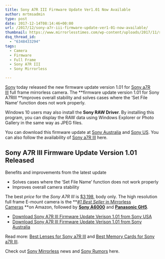 ```yaml
---
title: Sony A7R III Firmware Update Ver1.01 Now Available
author: mrtmsadmin
type: post
date: 2017-12-14T08:14:46+00:00
url: /2017/12/sony-a7r-iii-firmware-update-ver1-01-now-available/
thumbnail: https://www.mirrorlesstimes.com/wp-content/uploads/2017/11/sony-a7r-iii-star-eater.jpg
dsq_thread_id:
  - "6348433294"
tags:
  - Camera
  - Firmware
  - Full Frame
  - Sony A7R III
  - Sony Mirrorless

---
```

<a href="https://www.mirrorlesstimes.com/category/sony/" target="_blank" rel="noopener" data-wpel-link="internal">Sony</a> today released the new firmware update version 1.01 for <a href="https://www.mirrorlesstimes.com/tags/sony-a7r-iii/" target="_blank" rel="noopener" data-wpel-link="internal">Sony a7R III</a> full frame mirrorless camera. The **firmware update version 1.01 for Sony A7RIII **improves overall stability and solves cases where the ‘Set File Name’ function does not work properly.

Windows 10 users may also install the **Sony RAW Driver**. By installing this program, you can display the RAW data using Windows Explorer or Photo Gallery in the same way as JPEG files.

You can download this firmware update at <a href="http://www.sony.com.au/electronics/support/results?query=ILCE-7RM3" target="_new" rel="nofollow" data-wpel-link="external">Sony Australia</a> and <a href="https://esupport.sony.com/US/p/model-home.pl?mdl=ILCE7RM3&template_id=1&region_id=1&tab=download#/downloadTab" target="_new" rel="nofollow" data-wpel-link="external">Sony US</a>. You can also follow the availability of <a href="https://www.mirrorlesstimes.com/2017/11/sony-a7r-iii-stock-availability-tracker/" target="_blank" rel="noopener" data-wpel-link="exclude">Sony a7R III</a> here. <!--more-->

## Sony A7R III Firmware Update Version 1.01 Released

Benefits and improvements from the latest update

  * Solves cases where the ‘Set File Name’ function does not work properly
  * Improves overall camera stability

The best _price_ for the _Sony A7R III_ is <a href="https://aax-us-east.amazon-adsystem.com/x/c/QuoWPDouKco5nRlk7FlDgZkAAAFgRIyJYQEAAAFKAdY4o20/https://assoc-redirect.amazon.com/g/r/http://www.amazon.com/Sony-42-4MP-Full-frame-Mirrorless-Interchangeable-Lens/dp/B076TGDHPT/ref=as_at/?imprToken=iq-zkvjs7.EFS0MGDHl9Tg&slotNum=4&ie=UTF8&qid=1511938523&sr=8-1&keywords=sony+a7R+III&linkCode=sl1&tag=daicamnew-20&linkId=fc211f7fcb0cdf4b7f18bfa3dc244dcc" target="_blank" rel="nofollow noopener">$3,198</a>, body only. The high resolution full frame E-mount camera is the **<a class="badge-link" title="Mirrorless Cameras" href="https://aax-us-east.amazon-adsystem.com/x/c/Qj9CuWj5pnLc-st1Q11vXEAAAAFgBobtywEAAAFKARgPteM/https://assoc-redirect.amazon.com/g/r/http://www.amazon.com/Best-Sellers-Electronics-Mirrorless-Cameras/zgbs/electronics/3109924011/ref=as_at/?imprToken=tyXeGIIDfbTIcrqBIw-r9Q&slotNum=1&ie=UTF8&linkCode=sl2&tag=daicamnew-20&linkId=1a1e8585c30407364fba8b17abb56421" target="_blank" rel="nofollow external noopener noreferrer" data-wpel-link="external"><i class="a-icon a-icon-addon p13n-best-seller-badge">#<span class="rank-number">1</span> Best Seller </i><span class="cat-name">in <span class="cat-link">Mirrorless Cameras</span></span></a> **on Amazon, followed by <a href="https://aax-us-east.amazon-adsystem.com/x/c/Qj9CuWj5pnLc-st1Q11vXEAAAAFgBobtywEAAAFKARgPteM/https://assoc-redirect.amazon.com/g/r/https://www.amazon.com/Sony-Mirrorless-Digital-Camera-16-50mm/dp/B00I8BICB2/ref=as_at?creativeASIN=B00I8BICB2&linkCode=w61&imprToken=tyXeGIIDfbTIcrqBIw-r9Q&slotNum=2&tag=daicamnew-20" target="_blank" rel="nofollow external noopener noreferrer" data-wpel-link="external" data-amzn-asin="B00I8BICB2"><strong>Sony A6000</strong></a> and <a href="https://aax-us-east.amazon-adsystem.com/x/c/Qj9CuWj5pnLc-st1Q11vXEAAAAFgBobtywEAAAFKARgPteM/https://assoc-redirect.amazon.com/g/r/https://www.amazon.com/s/ref=as_at/?imprToken=tyXeGIIDfbTIcrqBIw-r9Q&slotNum=3&url=search-alias=electronics&field-keywords=Panasonic+GH5&linkCode=w61&tag=daicamnew-20" target="_blank" rel="nofollow external noopener noreferrer" data-wpel-link="external"><strong>Panasonic GH5</strong></a>.

  * <a title="Download F2.8 70-200mm zoom G Master lens Firmware Update Ver0.3" href="https://esupport.sony.com/US/p/model-home.pl?mdl=ILCE7RM3&template_id=1&region_id=1&tab=download#/downloadTab" target="_blank" rel="noopener">Download Sony A7R III Firmware Update Verison 1.01 from Sony USA</a>
  * <a title="Download F2.8 70-200mm zoom G Master lens Firmware Update Ver0.3" href="http://www.sony.com.au/electronics/support/e-mount-body-ilce7-series/ilce-7rm3" target="“_blank”">Download Sony A7R III Firmware Update Verison 1.01 from Sony Australia</a>

Read more: <a href="https://www.mirrorlesstimes.com/2017/11/best-lenses-sony-a7r-iii/" target="_blank" rel="noopener" data-wpel-link="internal">Best Lenses for Sony a7R III</a> and <a href="https://www.dailycameranews.com/2017/11/best-memory-cards-sony-a7r-iii/" target="_blank" rel="noopener" data-wpel-link="internal">Best Memory Cards for Sony a7R III</a>.

Check out <a href="https://www.mirrorlesstimes.com/tags/sony-mirrorless/" target="_blank" rel="noopener">Sony Mirrorless</a> news and <a href="https://www.dailycameranews.com/tag/sony-rumors/" target="_blank" rel="noopener">Sony Rumors</a> here.